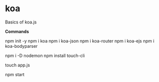 # koa
Basics of koa.js

**Commands**

npm init -y
npm i koa
npm i koa-json
npm i koa-router
npm i koa-ejs
npm i koa-bodyparser

npm i -D nodemon
npm install touch-cli

touch app.js

npm start
